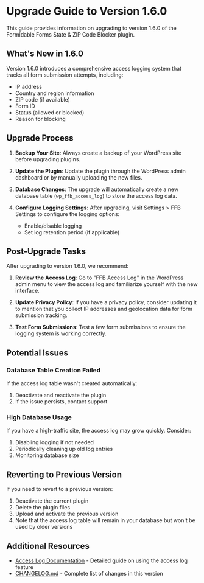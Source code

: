 # Upgrade Guide to Version 1.6.0

This guide provides information on upgrading to version 1.6.0 of the Formidable Forms State & ZIP Code Blocker plugin.

## What's New in 1.6.0

Version 1.6.0 introduces a comprehensive access logging system that tracks all form submission attempts, including:

- IP address
- Country and region information
- ZIP code (if available)
- Form ID
- Status (allowed or blocked)
- Reason for blocking

## Upgrade Process

1. **Backup Your Site**: Always create a backup of your WordPress site before upgrading plugins.

2. **Update the Plugin**: Update the plugin through the WordPress admin dashboard or by manually uploading the new files.

3. **Database Changes**: The upgrade will automatically create a new database table (`wp_ffb_access_log`) to store the access log data.

4. **Configure Logging Settings**: After upgrading, visit Settings > FFB Settings to configure the logging options:
   - Enable/disable logging
   - Set log retention period (if applicable)

## Post-Upgrade Tasks

After upgrading to version 1.6.0, we recommend:

1. **Review the Access Log**: Go to "FFB Access Log" in the WordPress admin menu to view the access log and familiarize yourself with the new interface.

2. **Update Privacy Policy**: If you have a privacy policy, consider updating it to mention that you collect IP addresses and geolocation data for form submission tracking.

3. **Test Form Submissions**: Test a few form submissions to ensure the logging system is working correctly.

## Potential Issues

### Database Table Creation Failed

If the access log table wasn't created automatically:

1. Deactivate and reactivate the plugin
2. If the issue persists, contact support

### High Database Usage

If you have a high-traffic site, the access log may grow quickly. Consider:

1. Disabling logging if not needed
2. Periodically cleaning up old log entries
3. Monitoring database size

## Reverting to Previous Version

If you need to revert to a previous version:

1. Deactivate the current plugin
2. Delete the plugin files
3. Upload and activate the previous version
4. Note that the access log table will remain in your database but won't be used by older versions

## Additional Resources

- [Access Log Documentation](access-log.md) - Detailed guide on using the access log feature
- [CHANGELOG.md](../CHANGELOG.md) - Complete list of changes in this version

